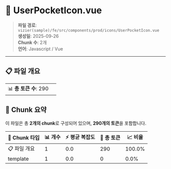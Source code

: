 # 📄 UserPocketIcon.vue

> **파일 경로**: `vizier(sample)/fe/src/components/prod/icons/UserPocketIcon.vue`  
> **생성일**: 2025-09-26  
> **Chunk 수**: 2개  
> **언어**: Javascript / Vue
---


## 📋 파일 개요

| | |
|--|--|
| 📊 **총 토큰 수**: 290 |  |






## 🧩 Chunk 요약

이 파일은 총 **2개의 chunk**로 구성되어 있으며, **290개의 토큰**을 포함합니다.

| 🧩 Chunk 타입 | 📊 개수 | ⚡ 평균 복잡도 | 📝 총 토큰 | 📈 비율 |
|---------------|--------|-------------|----------|--------|
| 📋 파일 개요 | 1 | 0.0 | 290 | 100.0% |
| template | 1 | 0.0 | 0 | 0.0% |

